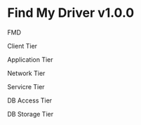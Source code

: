 Find My Driver v1.0.0
===

FMD

Client Tier

Application Tier

Network Tier

Servicre Tier

DB Access Tier

DB Storage Tier

